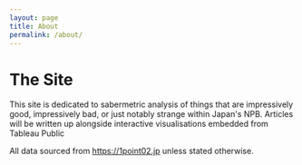 ```yaml
---
layout: page
title: About
permalink: /about/
---
```

# The Site

This site is dedicated to sabermetric analysis of things that are impressively good, impressively bad, or just notably strange within Japan's NPB. Articles will be written up alongside interactive visualisations embedded from Tableau Public

All data sourced from https://1point02.jp unless stated otherwise.
